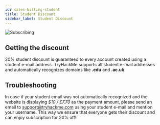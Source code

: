 ```yaml
---
id: sales-billing-student
title: Student Discount
sidebar_label: Student Discount
---
```


![Subscribing](https://i.imgur.com/JWmOSir.png)

## Getting the discount
20% student discount is guaranteed to every account created using a student e-mail address.
TryHackMe supports all student e-mail addresses and automatically recognizes domains like **.edu** and **.ac.uk**

## Troubleshooting
In case if your student email was not automatically recognized and the website is displaying *$10 / £7.70* as the payment amount, please send an email to support@tryhackme.com using your student e-mail and mention your username.
This way we ensure that everyone gets their discount and can enjoy subscription for 20% off!
